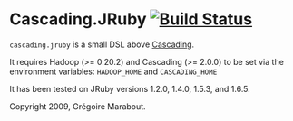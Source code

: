 # Cascading.JRuby [![Build Status](https://secure.travis-ci.org/mrwalker/cascading.jruby.png)](http://travis-ci.org/mrwalker/cascading.jruby)

`cascading.jruby` is a small DSL above [Cascading](http://www.cascading.org/).

It requires Hadoop (>= 0.20.2) and Cascading (>= 2.0.0) to be set via the environment variables: `HADOOP_HOME` and `CASCADING_HOME`

It has been tested on JRuby versions 1.2.0, 1.4.0, 1.5.3, and 1.6.5.

Copyright 2009, Grégoire Marabout.

